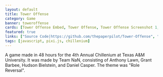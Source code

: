 ```yaml
---
layout: default
title: Tower Offense
category: Game
banner: toweroffense
cards: [Tower Offense Embed, Tower Offense, Tower Offense Screenshot 1, Tower Offense Screenshot 2, Tower Offense Screenshot 3]
featured: true
links: ["Source Code|https://github.com/thepaperpilot/Tower-Offense", "Store Page|https://thepaperpilot.itch.io/tower-offense"]
tags: [javascript, pixi.js, chillenium]
---
```

A game made in 48 hours for the 4th Annual Chillenium at Texas A&M University. It was made by Team NaN, consisting of Anthony Lawn, Grant Barbee, Hudson Bielstein, and Daniel Casper. The theme was "Role Reversal". 
